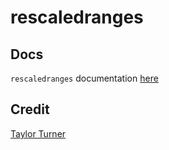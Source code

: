 # rescaledranges

## Docs
`rescaledranges` documentation [here](https://taylorfturner.github.io/rescaledranges/build/html/index.html)

## Credit
[Taylor Turner](https://www.taylorfturner.com)

